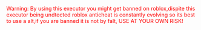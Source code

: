 <span style="color: red;">Warning: By using this executor you might get banned on roblox,dispite this executor being undtected roblox anticheat is constantly evolving so its best to use a alt,if you are banned it is not by falt, USE AT YOUR OWN RISK!</span>

